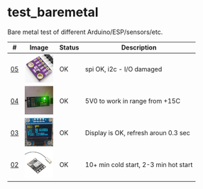 # test_baremetal
Bare metal test of different Arduino/ESP/sensors/etc. 

| # | Image | Status | Description |
| --- | --- | --- | --- |
|[05](https://github.com/ayaromenok/test_baremetal/issues/05) | ![i2c_spi_bmp280](https://github.com/ayaromenok/test_baremetal/blob/master/05__i2c_spi_bmp280/png/05.png) | OK | spi OK, i2c - I/O damaged |\n
|[04](https://github.com/ayaromenok/test_baremetal/issues/04) | ![temperature_trigger](https://github.com/ayaromenok/test_baremetal/blob/master/04__temperature_trigger/png/04.png) | OK | 5V0 to work in range from +15C |\n
|[03](https://github.com/ayaromenok/test_baremetal/issues/03) | ![i2c_display_ssd1306](https://github.com/ayaromenok/test_baremetal/blob/master/03__i2c_display_ssd1306/png/03.png) | OK | Display is OK, refresh aroun 0.3 sec|\n
|[02](https://github.com/ayaromenok/test_baremetal/issues/02) | ![serial_GPS](https://github.com/ayaromenok/test_baremetal/blob/master/02__serial_GPS/png/02.png) | OK | 10+ min cold start, 2-3 min hot start |\n

